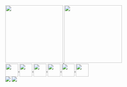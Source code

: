 <div>
 
  <a href="https://github.com/silvabento">
  <img height="180em" src="https://github-readme-stats.vercel.app/api?username=silvabento&show_icons=true&theme=radical&include_all_commits=true&count_private=true"/>
  <img height="180em" src="https://github-readme-stats.vercel.app/api/top-langs/?username=silvabento&layout=compact&langs_count=7&theme=radical"/>
   
</div>
 
<div style="display: inline_block">  
 
  <img align="center" width="40" src="https://img.icons8.com/color/480/java-coffee-cup-logo--v1.png" />
  <img align="center" width="40" src="https://img.icons8.com/color/512/python--v1.png" />
  <img align="center" width="40" src="https://img.icons8.com/color/512/html-5--v1.png ">
  <img align="center" width="40" src="https://img.icons8.com/color/480/css3.png"> 
  <img align="center" width="40" src="https://img.icons8.com/color/480/javascript--v1.png ">
  <img align="center" width="40" src="https://img.icons8.com/ios-filled/480/ionic.png">
 
</div>

<div>
  <a href = "mailto:silva.josebento44@gmail.com"><img src="https://img.shields.io/badge/-Gmail-%23333?style=for-the-badge&logo=gmail&logoColor =white" target="_blank"></a>
  <a href="https://[www.linkedin.com/in/laura-lorrayne-71a044115/](https://www.linkedin.com/in/jos%C3%A9-bento-silva-832158213/)" target="_blank"><img src="https://img.shields.io/badge/-LinkedIn- %230077B5?style=for-the-badge&logo=linkedin&logoColor=white" target="_blank"></a>
 
 </div>


